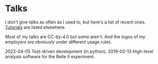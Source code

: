 Talks
=====

I don't give talks as often as I used to, but here's a list of recent ones.
[Tutorials](./tutorials.md) are listed elsewhere.

Most of my talks are CC-by-4.0 but some aren't. And the logos of my employers are obviously under different usage rules.

2022-04-05 Test-driven development (in python).
2019-02-13 High-level analysis software for the Belle II experiment.
